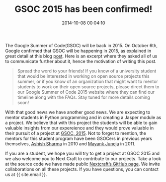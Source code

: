 ﻿---
layout: post
title:  "GSOC 2015 has been confirmed!"
date:   2014-10-08 00:04:10
categories: nextcraft gsoc
---

The Google Summer of Code(GSOC) will be back in 2015. On October 6th, Google confirmed that GSOC will be happening in 2015, as explained in great detail at this blog [post][googleblog]. Here is an excerpt where they asked all of us to communicate further about it, hence the motivation of writing this post. 

> Spread the word to your friends! If you know of a university student that would be 
> interested in working on open source projects this summer, or if you know of 
> an organization that might want to mentor students to work on their open source projects, 
> please direct them to our Google Summer of Code 2015 website where they can find 
> our timeline along with the FAQs. Stay tuned for more details coming soon!


With that good news we have another good news. We are expecting to mentor students in Python programming and in creating a Jasper module as a project. We believe that with this project the students will be able to gain valuable insights from our expereience and they would prove valuable in their pursuit of a project at [GSOC, 2015][gsoc]. Not to forget to mention, the mentors for this student program have been GSOCers in previous years themselves, [Ashish Sharma][kartaa] in 2010 and [Mayank Juneja][mayankjuneja] in 2011.

If you are a student, we hope you will try to get a project at GSOC 2015 and we also welcome you to Next Craft to contribute to our projects. Take a look at the source code we have made public [Nextcraft’s GitHub page][nextcraft]. We invite collaborations on all these projects. If you have questions, you can contact us at {{ site.email }}.


[nextcraft]:   https://github.com/nextcraft
[googleblog]: http://google-opensource.blogspot.in/2014/10/google-summer-of-code-2015-and-google.html
[gsoc]: http://www.google-melange.com/gsoc/homepage/google/gsoc2015
[kartaa]: https://github.com/kartaa
[mayankjuneja]: https://github.com/mayankjuneja
